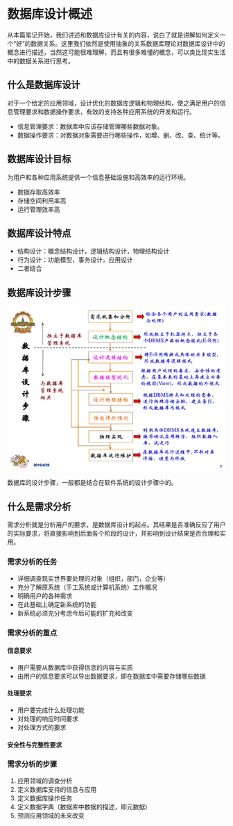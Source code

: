 # 数据库设计概述

从本篇笔记开始，我们讲述和数据库设计有关的内容，说白了就是讲解如何定义一个“好”的数据关系。这里我们依然是使用抽象的关系数据库理论对数据库设计中的概念进行描述，当然这可能很难理解，而且有很多难懂的概念，可以类比现实生活中的数据关系进行思考。

## 什么是数据库设计

对于一个给定的应用领域，设计优化的数据库逻辑和物理结构，使之满足用户的信息管理要求和数据操作要求，有效的支持各种应用系统的开发和运行。

* 信息管理要求：数据库中应该存储管理哪些数据对象。
* 数据操作要求：对数据对象需要进行哪些操作，如增、删、改、查、统计等。

## 数据库设计目标

为用户和各种应用系统提供一个信息基础设施和高效率的运行环境。

* 数据存取高效率
* 存储空间利用率高
* 运行管理效率高

## 数据库设计特点

* 结构设计：概念结构设计，逻辑结构设计，物理结构设计
* 行为设计：功能模型，事务设计，应用设计
* 二者结合

## 数据库设计步骤

![](res/1.png)

数据库的设计步骤，一般都是结合在软件系统的设计步骤中的。

## 什么是需求分析

需求分析就是分析用户的要求，是数据库设计的起点。其结果是否准确反应了用户的实际要求，将直接影响到后面各个阶段的设计，并影响到设计结果是否合理和实用。

### 需求分析的任务

* 详细调查现实世界要处理的对象（组织，部门，企业等）
* 充分了解原系统（手工系统或计算机系统）工作概况
* 明确用户的各种需求
* 在此基础上确定新系统的功能
* 新系统必须充分考虑今后可能的扩充和改变

### 需求分析的重点

#### 信息要求

* 用户需要从数据库中获得信息的内容与实质
* 由用户的信息要求可以导出数据要求，即在数据库中需要存储哪些数据

#### 处理要求

* 用户要完成什么处理功能
* 对处理的响应时间要求
* 对处理方式的要求

#### 安全性与完整性要求

### 需求分析的步骤

1. 应用领域的调查分析
2. 定义数据库支持的信息与应用
3. 定义数据库操作任务
4. 定义数据字典（数据库中数据的描述，即元数据）
4. 预测应用领域的未来改变
